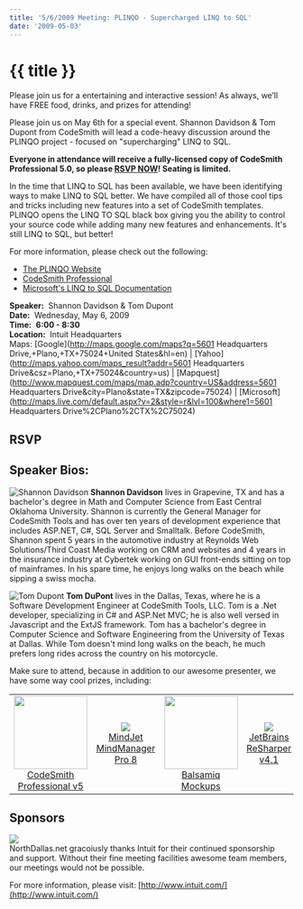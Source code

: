 ```yaml
---
title: '5/6/2009 Meeting: PLINQO - Supercharged LINQ to SQL'
date: '2009-05-03'
---
```

# {{ title }}

Please join us for a entertaining and interactive session! As always, we’ll have FREE food, drinks, and prizes for attending!

Please join us on May 6th for a special event. Shannon Davidson & Tom Dupont from CodeSmith will lead a code-heavy discussion around the PLINQO project - focused on "supercharging" LINQ to SQL.

**Everyone in attendance will receive a fully-licensed copy of CodeSmith Professional 5.0, so please [RSVP NOW](http://www.eventbrite.com/event/338760241)! Seating is limited.**

In the time that LINQ to SQL has been available, we have been identifying ways to make LINQ to SQL better. We have compiled all of those cool tips and tricks including new features into a set of CodeSmith templates. PLINQO opens the LINQ TO SQL black box giving you the ability to control your source code while adding many new features and enhancements. It's still LINQ to SQL, but better!

For more information, please check out the following:

-   [The PLINQO Website](http://plinqo.com)
-   [CodeSmith Professional](http://codesmithtools.com)
-   [Microsoft's LINQ to SQL Documentation](http://msdn.microsoft.com/en-us/library/bb425822.aspx)

**Speaker:**  Shannon Davidson & Tom Dupont  
**Date:**  Wednesday, May 6, 2009  
**Time:**  **6:00 - 8:30**  
**Location:**  Intuit Headquarters  
Maps: [Google](http://maps.google.com/maps?q=5601 Headquarters Drive,+Plano,+TX+75024+United States&hl=en) | [Yahoo](http://maps.yahoo.com/maps_result?addr=5601 Headquarters Drive&csz=Plano,+TX+75024&country=us) | [Mapquest](http://www.mapquest.com/maps/map.adp?country=US&address=5601 Headquarters Drive&city=Plano&state=TX&zipcode=75024) | [Microsoft](http://maps.live.com/default.aspx?v=2&style=r&lvl=100&where1=5601 Headquarters Drive%2CPlano%2CTX%2C75024)

## RSVP

## Speaker Bios:

![Shannon Davidson](http://northdallas.net/files/headshot/headshot-sdavidson.jpg) **Shannon Davidson** lives in Grapevine, TX and has a bachelor's degree in Math and Computer Science from East Central Oklahoma University. Shannon is currently the General Manager for CodeSmith Tools and has over ten years of development experience that includes ASP.NET, C#, SQL Server and Smalltalk. Before CodeSmith, Shannon spent 5 years in the automotive industry at Reynolds Web Solutions/Third Coast Media working on CRM and websites and 4 years in the insurance industry at Cybertek working on GUI front-ends sitting on top of mainframes. In his spare time, he enjoys long walks on the beach while sipping a swiss mocha.

![Tom Dupont](http://northdallas.net/files/headshot/headshot-tdupont.png) **Tom DuPont** lives in the Dallas, Texas, where he is a Software Development Engineer at CodeSmith Tools, LLC. Tom is a .Net developer, specializing in C# and ASP.Net MVC; he is also well versed in Javascript and the ExtJS framework. Tom has a bachelor's degree in Computer Science and Software Engineering from the University of Texas at Dallas. While Tom doesn't mind long walks on the beach, he much prefers long rides across the country on his motorcycle.

Make sure to attend, because in addition to our awesome presenter, we have some way cool prizes, including:

<table cellpadding="2" cellspacing="2"><tbody><tr><td align="center" xvalign="top"><div id="Div1"><a href="http://www.codesmithtools.com/" target="_new"><img src="http://northdallas.net/files/sponsor/CodeSmithLogo.gif" border="0" width="130"><br>CodeSmith<br>Professional v5</a></div></td><td align="center" xvalign="top"><div id="giveaway"><a href="http://www.mindjet.com/products/mindmanager/default.aspx" target="_new"><img src="http://www.mindjet.com/media/images/global/home/redlogo.gif" border="0"><br>MindJet MindManager<br>Pro 8</a></div></td><td align="center" xvalign="top"><div id="giveaway"><a href="http://balsamiq.com/products" target="_new"><img src="http://balsamiq.com/images/balsamiq_logo1.jpg" border="0" width="130"><br>Balsamiq Mockups</a></div></td><td align="center" xvalign="top"><div id="giveaway"><a href="http://www.jetbrains.com/resharper/" target="_new"><img src="http://northdallas.net/files/sponsor/logo_jetbrains.gif" border="0"><br>JetBrains<br>ReSharper v4.1</a></div></td></tr></tbody></table>

## Sponsors

[![](http://nddnug.net/files/uploads/intuit_logo.jpg)](http://intuit.com)  
NorthDallas.net gracoiusly thanks Intuit for their continued sponsorship  
and support. Without their fine meeting facilities awesome team members, our meetings would not be possible.  
  
For more information, please visit: [http://www.intuit.com/](http://www.intuit.com/)
    
